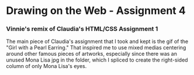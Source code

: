 # Drawing on the Web -  Assignment 4

### Vinnie's remix of Claudia's HTML/CSS Assignment 1

The main piece of Claudia's assignment that I took and kept
is the gif of the "Girl with a Pearl Earring." That inspired me to 
use mixed medias centering around other famous pieces of artworks,
especially since there was an unused Mona Lisa jpg in the folder,
which I spliced to create the right-sided column of only Mona Lisa's eyes.